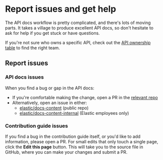 # Report issues and get help

The API docs workflow is pretty complicated, and there's lots of moving parts. It takes a village to produce excellent API docs, so don't hesitate to ask for help if you get stuck or have questions.

If you're not sure who owns a specific API, check out the [API ownership table](./workflows.md) to find the right team.

## Report issues

### API docs issues

When you find a bug or gap in the API docs:

- If you're comfortable making the change, open a PR in the [relevant repo](./workflows.md)
- Alternatively, open an issue in either:
   -  [elastic/docs-content](https://www.github.com/elastic/docs-content/issues) (public repo)
   - [elastic/docs-content-internal](https://www.github.com/elastic/docs-content-internal/issues) (Elastic employees only)

### Contribution guide issues

If you find a bug in the contribution guide itself, or you'd like to add information, please open a PR.
For small edits that only touch a single page, click the **Edit this page** button. This will take you to the source file in GitHub, where you can make your changes and submit a PR.